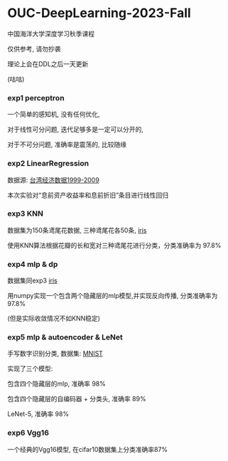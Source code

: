 # OUC-DeepLearning-2023-Fall

中国海洋大学深度学习秋季课程

仅供参考, 请勿抄袭

理论上会在DDL之后一天更新

(咕咕)

### exp1 perceptron

一个简单的感知机, 没有任何优化, 

对于线性可分问题, 迭代足够多是一定可以分开的,

对于不可分问题, 准确率是震荡的, 比较随缘

### exp2 LinearRegression

数据源: [台湾经济数据1999-2009](https://archive.ics.uci.edu/dataset/572/taiwanese+bankruptcy+prediction)

本次实验对“息前资产收益率和息前折旧”条目进行线性回归

### exp3 KNN

数据集为150条鸢尾花数据, 三种鸢尾花各50条, [iris](https://archive.ics.uci.edu/dataset/53/iris)

使用KNN算法根据花瓣的长和宽对三种鸢尾花进行分类，分类准确率为 97.8%

### exp4 mlp & dp

数据集同exp3 [iris](https://archive.ics.uci.edu/dataset/53/iris)

用numpy实现一个包含两个隐藏层的mlp模型,并实现反向传播, 分类准确率为 97.8%

(但是实际收敛情况不如KNN稳定)

### exp5 mlp & autoencoder & LeNet

手写数字识别分类, 数据集: [MNIST](http://yann.lecun.com/exdb/mnist/)

实现了三个模型:

包含四个隐藏层的mlp, 准确率 98%

包含四个隐藏层的自编码器 + 分类头, 准确率 89%

LeNet-5, 准确率 98%

### exp6 Vgg16

一个经典的Vgg16模型, 在cifar10数据集上分类准确率87%



